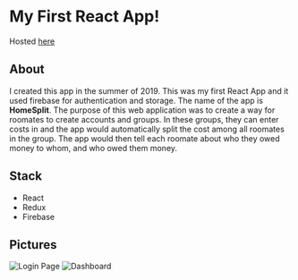 # My First React App!

Hosted [here](https://homesplit-abb79.web.app/)

## About

I created this app in the summer of 2019. This was my first React App and it used firebase for authentication and storage. The name of the app is __HomeSplit__. The purpose of this web application was to create a way for roomates to create accounts and groups. In these groups, they can enter costs in and the app would automatically split the cost among all roomates in the group. The app would then tell each roomate about who they owed money to whom, and who owed them money.

## Stack

* React
* Redux
* Firebase

## Pictures

![Login Page](https://i.imgur.com/95Sa5XG.jpg)
![Dashboard](https://i.imgur.com/VN3KnEV.jpg)





